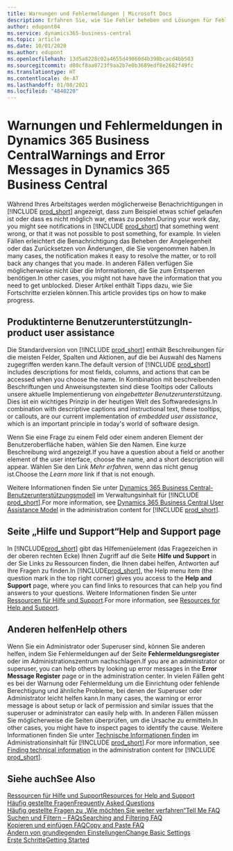 ```yaml
---
title: Warnungen und Fehlermeldungen | Microsoft Docs
description: Erfahren Sie, wie Sie Fehler beheben und Lösungen für Fehlermeldungen finden können, wenn Sie in Business Central arbeiten.
author: edupont04
ms.service: dynamics365-business-central
ms.topic: article
ms.date: 10/01/2020
ms.author: edupont
ms.openlocfilehash: 13d5a8228c02a4655d49060d4b398bcacd4bb503
ms.sourcegitcommit: d80cf8aa0723f9aa2b7e0b3689edf8e2682f49fc
ms.translationtype: HT
ms.contentlocale: de-AT
ms.lasthandoff: 01/08/2021
ms.locfileid: "4840220"
---
```

# <a name="warnings-and-error-messages-in-dynamics-365-business-central"></a><span data-ttu-id="45140-103">Warnungen und Fehlermeldungen in Dynamics 365 Business Central</span><span class="sxs-lookup"><span data-stu-id="45140-103">Warnings and Error Messages in Dynamics 365 Business Central</span></span>

<span data-ttu-id="45140-104">Während Ihres Arbeitstages werden möglicherweise Benachrichtigungen in [!INCLUDE [prod_short](includes/prod_short.md)] angezeigt, dass zum Beispiel etwas schief gelaufen ist oder dass es nicht möglich war, etwas zu posten.</span><span class="sxs-lookup"><span data-stu-id="45140-104">During your work day, you might see notifications in [!INCLUDE [prod_short](includes/prod_short.md)] that something went wrong, or that it was not possible to post something, for example.</span></span> <span data-ttu-id="45140-105">In vielen Fällen erleichtert die Benachrichtigung das Beheben der Angelegenheit oder das Zurücksetzen von Änderungen, die Sie vorgenommen haben.</span><span class="sxs-lookup"><span data-stu-id="45140-105">In many cases, the notification makes it easy to resolve the matter, or to roll back any changes that you made.</span></span> <span data-ttu-id="45140-106">In anderen Fällen verfügen Sie möglicherweise nicht über die Informationen, die Sie zum Entsperren benötigen.</span><span class="sxs-lookup"><span data-stu-id="45140-106">In other cases, you might not have have the information that you need to get unblocked.</span></span> <span data-ttu-id="45140-107">Dieser Artikel enthält Tipps dazu, wie Sie Fortschritte erzielen können.</span><span class="sxs-lookup"><span data-stu-id="45140-107">This article provides tips on how to make progress.</span></span>  

## <a name="in-product-user-assistance"></a><span data-ttu-id="45140-108">Produktinterne Benutzerunterstützung</span><span class="sxs-lookup"><span data-stu-id="45140-108">In-product user assistance</span></span>

<span data-ttu-id="45140-109">Die Standardversion von [!INCLUDE [prod_short](includes/prod_short.md)] enthält Beschreibungen für die meisten Felder, Spalten und Aktionen, auf die bei Auswahl des Namens zugegriffen werden kann.</span><span class="sxs-lookup"><span data-stu-id="45140-109">The default version of [!INCLUDE [prod_short](includes/prod_short.md)] includes descriptions for most fields, columns, and actions that can be accessed when you choose the name.</span></span> <span data-ttu-id="45140-110">In Kombination mit beschreibenden Beschriftungen und Anweisungstexten sind diese Tooltips oder Callouts unsere aktuelle Implementierung von *eingebetteter Benutzerunterstützung*. Dies ist ein wichtiges Prinzip in der heutigen Welt des Softwaredesigns.</span><span class="sxs-lookup"><span data-stu-id="45140-110">In combination with descriptive captions and instructional text, these tooltips, or callouts, are our current implementation of *embedded user assistance*, which is an important principle in today's world of software design.</span></span>  

<span data-ttu-id="45140-111">Wenn Sie eine Frage zu einem Feld oder einem anderen Element der Benutzeroberfläche haben, wählen Sie den Namen. Eine kurze Beschreibung wird angezeigt.</span><span class="sxs-lookup"><span data-stu-id="45140-111">If you have a question about a field or another element of the user interface, choose the name, and a short description will appear.</span></span> <span data-ttu-id="45140-112">Wählen Sie den Link *Mehr erfahren*, wenn das nicht genug ist.</span><span class="sxs-lookup"><span data-stu-id="45140-112">Choose the *Learn more* link if that is not enough.</span></span>  

<span data-ttu-id="45140-113">Weitere Informationen finden Sie unter [Dynamics 365 Business Central-Benutzerunterstützungsmodell](/dynamics365/business-central/dev-itpro/user-assistance) im Verwaltungsinhalt für [!INCLUDE [prod_short](includes/prod_short.md)].</span><span class="sxs-lookup"><span data-stu-id="45140-113">For more information, see [Dynamics 365 Business Central User Assistance Model](/dynamics365/business-central/dev-itpro/user-assistance) in the administration content for [!INCLUDE [prod_short](includes/prod_short.md)].</span></span>  

## <a name="help-and-support-page"></a><span data-ttu-id="45140-114">Seite „Hilfe und Support“</span><span class="sxs-lookup"><span data-stu-id="45140-114">Help and Support page</span></span>

<span data-ttu-id="45140-115">In [!INCLUDE[prod_short](includes/prod_short.md)] gibt das Hilfemenüelement (das Fragezeichen in der oberen rechten Ecke) Ihnen Zugriff auf die Seite **Hilfe und Support** in der Sie Links zu Ressourcen finden, die Ihnen dabei helfen, Antworten auf Ihre Fragen zu finden.</span><span class="sxs-lookup"><span data-stu-id="45140-115">In [!INCLUDE[prod_short](includes/prod_short.md)], the Help menu item (the question mark in the top right corner) gives you access to the **Help and Support** page, where you can find links to resources that can help you find answers to your questions.</span></span> <span data-ttu-id="45140-116">Weitere Informationen finden Sie unter [Ressourcen für Hilfe und Support](product-help-and-support.md).</span><span class="sxs-lookup"><span data-stu-id="45140-116">For more information, see [Resources for Help and Support](product-help-and-support.md).</span></span>  

## <a name="help-others"></a><span data-ttu-id="45140-117">Anderen helfen</span><span class="sxs-lookup"><span data-stu-id="45140-117">Help others</span></span>

<span data-ttu-id="45140-118">Wenn Sie ein Administrator oder Superuser sind, können Sie anderen helfen, indem Sie Fehlermeldungen auf der Seite **Fehlermeldungsregister** oder im Administrationszentrum nachschlagen.</span><span class="sxs-lookup"><span data-stu-id="45140-118">If you are an administrator or superuser, you can help others by looking up error messages in the **Error Message Register** page or in the administration center.</span></span> <span data-ttu-id="45140-119">In vielen Fällen geht es bei der Warnung oder Fehlermeldung um die Einrichtung oder fehlende Berechtigung und ähnliche Probleme, bei denen der Superuser oder Administrator leicht helfen kann.</span><span class="sxs-lookup"><span data-stu-id="45140-119">In many cases, the warning or error message is about setup or lack of permission and similar issues that the superuser or administrator can easily help with.</span></span> <span data-ttu-id="45140-120">In anderen Fällen müssen Sie möglicherweise die Seiten überprüfen, um die Ursache zu ermitteln.</span><span class="sxs-lookup"><span data-stu-id="45140-120">In other cases, you might have to inspect pages to identify the cause.</span></span> <span data-ttu-id="45140-121">Weitere Informationen finden Sie unter [Technische Informationen finden](/dynamics365/business-central/dev-itpro/administration/manage-technical-support#finding-technical-information) im Administrationsinhalt für [!INCLUDE [prod_short](includes/prod_short.md)].</span><span class="sxs-lookup"><span data-stu-id="45140-121">For more information, see [Finding technical information](/dynamics365/business-central/dev-itpro/administration/manage-technical-support#finding-technical-information) in the administration content for [!INCLUDE [prod_short](includes/prod_short.md)].</span></span>  

## <a name="see-also"></a><span data-ttu-id="45140-122">Siehe auch</span><span class="sxs-lookup"><span data-stu-id="45140-122">See Also</span></span>

[<span data-ttu-id="45140-123">Ressourcen für Hilfe und Support</span><span class="sxs-lookup"><span data-stu-id="45140-123">Resources for Help and Support</span></span>](product-help-and-support.md)  
[<span data-ttu-id="45140-124">Häufig gestellte Fragen</span><span class="sxs-lookup"><span data-stu-id="45140-124">Frequently Asked Questions</span></span>](across-faq.md)  
[<span data-ttu-id="45140-125">Häufig gestellte Fragen zu „Wie möchten Sie weiter verfahren“</span><span class="sxs-lookup"><span data-stu-id="45140-125">Tell Me FAQ</span></span>](ui-search-faq.md)  
[<span data-ttu-id="45140-126">Suchen und Filtern – FAQs</span><span class="sxs-lookup"><span data-stu-id="45140-126">Searching and Filtering FAQ</span></span>](ui-search-filter-faq.md)  
[<span data-ttu-id="45140-127">Kopieren und einfügen FAQ</span><span class="sxs-lookup"><span data-stu-id="45140-127">Copy and Paste FAQ</span></span>](faq-copy-paste.yml)  
[<span data-ttu-id="45140-128">Ändern von grundlegenden Einstellungen</span><span class="sxs-lookup"><span data-stu-id="45140-128">Change Basic Settings</span></span>](ui-change-basic-settings.md)  
[<span data-ttu-id="45140-129">Erste Schritte</span><span class="sxs-lookup"><span data-stu-id="45140-129">Getting Started</span></span>](product-get-started.md)  
